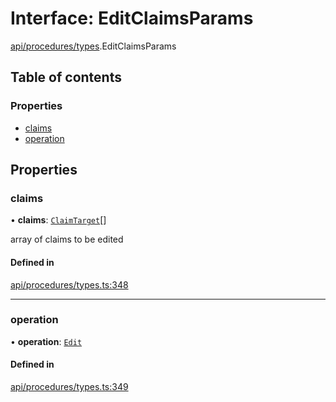 # Interface: EditClaimsParams

[api/procedures/types](../wiki/api.procedures.types).EditClaimsParams

## Table of contents

### Properties

- [claims](../wiki/api.procedures.types.EditClaimsParams#claims)
- [operation](../wiki/api.procedures.types.EditClaimsParams#operation)

## Properties

### claims

• **claims**: [`ClaimTarget`](../wiki/types.ClaimTarget)[]

array of claims to be edited

#### Defined in

[api/procedures/types.ts:348](https://github.com/PolymeshAssociation/polymesh-sdk/blob/2d3ac2ae/src/api/procedures/types.ts#L348)

___

### operation

• **operation**: [`Edit`](../wiki/api.procedures.types.ClaimOperation#edit)

#### Defined in

[api/procedures/types.ts:349](https://github.com/PolymeshAssociation/polymesh-sdk/blob/2d3ac2ae/src/api/procedures/types.ts#L349)
